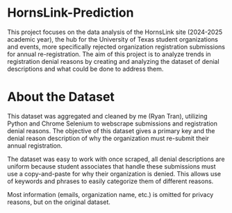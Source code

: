 # HornsLink-Prediction
This project focuses on the data analysis of the HornsLink site (2024-2025 academic year), the hub for the University of Texas student organizations and events, more specifically rejected organization registration submissions for annual re-registration. The aim of this project is to analyze trends in registration denial reasons by creating and analyzing the dataset of denial descriptions and what could be done to address them.

# About the Dataset
This dataset was aggregated and cleaned by me (Ryan Tran), utilizing Python and Chrome Selenium to webscrape submissions and registration denial reasons. The objective of this dataset gives a primary key and the denial reason description of why the organization must re-submit their annual registration.

The dataset was easy to work with once scraped, all denial descriptions are uniform because student associates that handle these submissions must use a copy-and-paste for why their organization is denied. This allows use of keywords and phrases to easily categorize them of different reasons.

 Most information (emails, organization name, etc.) is omitted for privacy reasons, but on the original dataset.
